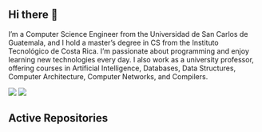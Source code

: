 ## Hi there 👋

I’m a Computer Science Engineer from the Universidad de San Carlos de Guatemala, and I hold a master’s degree in CS from the Instituto Tecnológico de Costa Rica. I’m passionate about programming and enjoy learning new technologies every day. I also work as a university professor, offering courses in Artificial Intelligence, Databases, Data Structures, Computer Architecture, Computer Networks, and Compilers.

![](http://github-profile-summary-cards.vercel.app/api/cards/repos-per-language?username=luisespino&theme=default) ![](http://github-profile-summary-cards.vercel.app/api/cards/stats?username=luisespino&theme=default) 

<h2>Active Repositories</h2>
<ul id="pages-sites"></ul>

<script>
  const reposAExcluir = ['luisespino.github.io', 'test'];

  fetch('https://api.github.com/users/luisespino/repos')
    .then(res => res.json())
    .then(data => {
      const list = document.getElementById('pages-sites');
      data
        .filter(repo => repo.has_pages && !reposAExcluir.includes(repo.name))
        .forEach(repo => {
          const li = document.createElement('li');
          li.innerHTML = `<a href="https://${repo.owner.login}.github.io/${repo.name}/">${repo.name}</a>`;
          list.appendChild(li);
        });
    });
</script>
